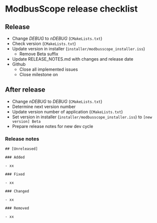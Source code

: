 # ModbusScope release checklist

## Release

* Change *DEBUG* to *nDEBUG* (`CMakeLists.txt`)
* Check version (`CMakeLists.txt`)
* Update version in installer (`installer/modbusscope_installer.iss`)
  * Remove Beta suffix
* Update RELEASE_NOTES.md with changes and release date
* Github
  * Close all implemented issues
  * Close milestone on

## After release

* Change *nDEBUG* to *DEBUG* (`CMakeLists.txt`)
* Determine next version number
* Update version number of application (`CMakeLists.txt`)
* Set version in installer (`installer/modbusscope_installer.iss`) to `[new version] Beta`
* Prepare release notes for new dev cycle

### Release notes

```
## [Unreleased]

### Added 

- xx

### Fixed

- xx

### Changed

- xx

### Removed

- xx
```

